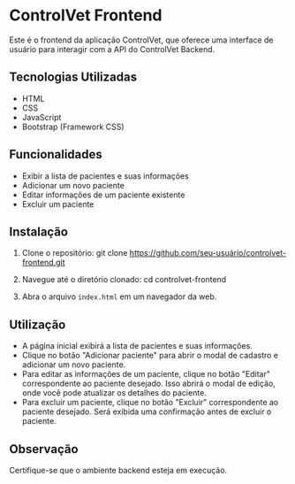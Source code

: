 # ControlVet Frontend

Este é o frontend da aplicação ControlVet, que oferece uma interface de usuário para interagir com a API do ControlVet Backend.

## Tecnologias Utilizadas
- HTML
- CSS
- JavaScript
- Bootstrap (Framework CSS)

## Funcionalidades
- Exibir a lista de pacientes e suas informações
- Adicionar um novo paciente
- Editar informações de um paciente existente
- Excluir um paciente

## Instalação
1. Clone o repositório:
git clone https://github.com/seu-usuário/controlvet-frontend.git


2. Navegue até o diretório clonado:
cd controlvet-frontend


3. Abra o arquivo `index.html` em um navegador da web.

## Utilização
- A página inicial exibirá a lista de pacientes e suas informações.
- Clique no botão "Adicionar paciente" para abrir o modal de cadastro e adicionar um novo paciente.
- Para editar as informações de um paciente, clique no botão "Editar" correspondente ao paciente desejado. Isso abrirá o modal de edição, onde você pode atualizar os detalhes do paciente.
- Para excluir um paciente, clique no botão "Excluir" correspondente ao paciente desejado. Será exibida uma confirmação antes de excluir o paciente.

## Observação
Certifique-se que o ambiente backend esteja em execução. 
